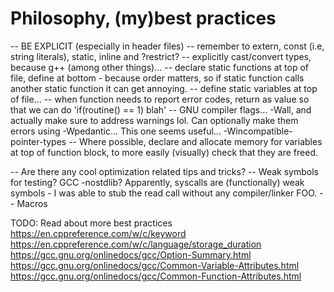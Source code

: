 # Philosophy, (my)best practices
-- BE EXPLICIT (especially in header files)
-- remember to extern, const (i.e, string literals), static, inline and ?restrict?
-- explicitly cast/convert types, because g++ (among other things)...
-- declare static functions at top of file, define at bottom - because order matters, so if static function calls another static function it can get annoying.
-- define static variables at top of file...
-- when function needs to report error codes, return as value so that we can do 'if(routine() == 1) blah' 
-- GNU compiler flags... -Wall, and actually make sure to address warnings lol. Can optionally make them errors using -Wpedantic... This one seems useful... -Wincompatible-pointer-types
-- Where possible, declare and allocate memory for variables at top of function block, to more easily (visually) check that they are freed.

-- Are there any cool optimization related tips and tricks?
-- Weak symbols for testing? GCC -nostdlib? Apparently, syscalls are (functionally) weak symbols - I was able to stub the read call without any compiler/linker FOO. 
-- Macros

TODO: Read about more best practices
https://en.cppreference.com/w/c/keyword
https://en.cppreference.com/w/c/language/storage_duration
https://gcc.gnu.org/onlinedocs/gcc/Option-Summary.html
https://gcc.gnu.org/onlinedocs/gcc/Common-Variable-Attributes.html
https://gcc.gnu.org/onlinedocs/gcc/Common-Function-Attributes.html